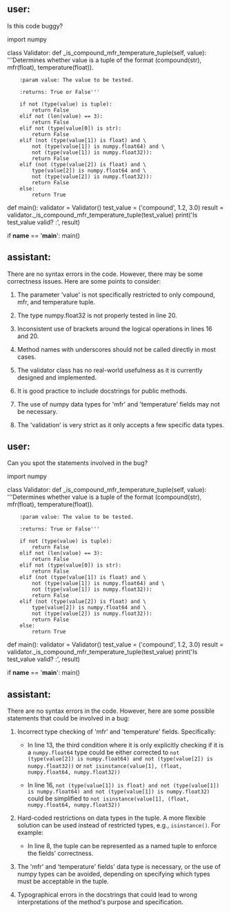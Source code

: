 ## user:
Is this code buggy?

























import numpy


class Validator:
    def _is_compound_mfr_temperature_tuple(self, value):
        '''Determines whether value is a tuple of the format
        (compound(str), mfr(float), temperature(float)).

        :param value: The value to be tested.

        :returns: True or False'''
        
        if not (type(value) is tuple):
            return False
        elif not (len(value) == 3):
            return False
        elif not (type(value[0]) is str):
            return False
        elif (not (type(value[1]) is float) and \
            not (type(value[1]) is numpy.float64) and \
            not (type(value[1]) is numpy.float32)):
            return False
        elif (not (type(value[2]) is float) and \
            type(value[2]) is numpy.float64 and \
            not (type(value[2]) is numpy.float32)):
            return False
        else:
            return True


def main():
    validator = Validator()
    test_value = ('compound', 1.2, 3.0)
    result = validator._is_compound_mfr_temperature_tuple(test_value)
    print('Is test_value valid? :', result)


if __name__ == '__main__':
    main()

## assistant:
There are no syntax errors in the code. However, there may be some correctness issues. Here are some points to consider:

1. The parameter 'value' is not specifically restricted to only compound, mfr, and temperature tuple.

2. The type numpy.float32 is not properly tested in line 20.

3. Inconsistent use of brackets around the logical operations in lines 16 and 20.

4. Method names with underscores should not be called directly in most cases.

5. The validator class has no real-world usefulness as it is currently designed and implemented.

6. It is good practice to include docstrings for public methods.

7. The use of numpy data types for 'mfr' and 'temperature' fields may not be necessary.

8. The 'validation' is very strict as it only accepts a few specific data types.

## user:
Can you spot the statements involved in the bug?

























import numpy


class Validator:
    def _is_compound_mfr_temperature_tuple(self, value):
        '''Determines whether value is a tuple of the format
        (compound(str), mfr(float), temperature(float)).

        :param value: The value to be tested.

        :returns: True or False'''
        
        if not (type(value) is tuple):
            return False
        elif not (len(value) == 3):
            return False
        elif not (type(value[0]) is str):
            return False
        elif (not (type(value[1]) is float) and \
            not (type(value[1]) is numpy.float64) and \
            not (type(value[1]) is numpy.float32)):
            return False
        elif (not (type(value[2]) is float) and \
            type(value[2]) is numpy.float64 and \
            not (type(value[2]) is numpy.float32)):
            return False
        else:
            return True


def main():
    validator = Validator()
    test_value = ('compound', 1.2, 3.0)
    result = validator._is_compound_mfr_temperature_tuple(test_value)
    print('Is test_value valid? :', result)


if __name__ == '__main__':
    main()

## assistant:
There are no syntax errors in the code. However, here are some possible statements that could be involved in a bug:

1. Incorrect type checking of 'mfr' and 'temperature' fields. Specifically:

    - In line 13, the third condition where it is only explicitly checking if it is a `numpy.float64` type could be either corrected to `not (type(value[2]) is numpy.float64) and not (type(value[2]) is numpy.float32))` or `not isinstance(value[1], (float, numpy.float64, numpy.float32))`

    - In line 16, `not (type(value[1]) is float) and not (type(value[1]) is numpy.float64) and not (type(value[1]) is numpy.float32)` could be simplified to `not isinstance(value[1], (float, numpy.float64, numpy.float32))`

2. Hard-coded restrictions on data types in the tuple. A more flexible solution can be used instead of restricted types, e.g., `isinstance()`. For example:

    - In line 8, the tuple can be represented as a named tuple to enforce the fields' correctness.

3. The 'mfr' and 'temperature' fields' data type is necessary, or the use of numpy types can be avoided, depending on specifying which types must be acceptable in the tuple.

4. Typographical errors in the docstrings that could lead to wrong interpretations of the method's purpose and specification.


